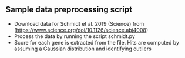 
## Sample data preprocessing script

- Download data for Schmidt et al. 2019 (Science) from (https://www.science.org/doi/10.1126/science.abj4008)
- Process the data by running the script schmidt.py
- Score for each gene is extracted from the file. Hits are computed by assuming a Gaussian distribution and identifying outliers

